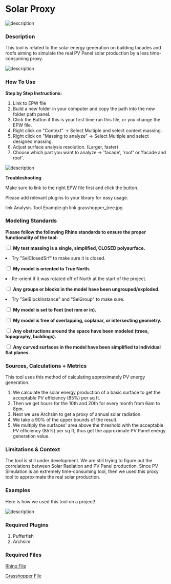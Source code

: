# Solar Proxy
<!--add your title on the first line above-->

<!--add your summary image here, try to make it explanatory of what the tool does, not just what the output looks like. For example, exposure a part of the analysis geometry. An animated GIF can also be used to explain how the tool is working-->

![description](https://github.com/l-cl3424/XIM-GSAPP-Fa20/blob/main/Solar%20Proxy/tool-1.jpg)

<!-- ![description of image](/XIM-GSAPP-Fa20/images/tool_example_2.jpg) -->

### Description

<!--add your description below-->

This tool is related to the solar energy generation on building facades and roofs aiming to simulate the real PV Panel solar production by a less time-consuming proxy.

![description](https://github.com/l-cl3424/XIM-GSAPP-Fa20/blob/main/Solar%20Proxy/tool-4.JPG)

### How To Use

<b>Step by Step Instructions:</b>

1. Link to EPW file
2. Build a new folder in your computer and copy the path into the new folder path panel.
3. Click the Button if this is your first time run this file, or you change the EPW file.
4. Right click on "Context" -> Select Multiple and select context massing.
5. Right click on "Massing to analyze" -> Select Multiple and select designed massing.
6. Adjust surface analysis resolution. (Larger, faster)
7. Choose which part you want to analyze -> 'facade', 'roof' or 'facade and roof'.

![description](https://github.com/l-cl3424/XIM-GSAPP-Fa20/blob/main/Solar%20Proxy/tool-2.jpg)

<!-- ![description of image](/XIM-GSAPP-Fa20/images/grasshopper_tree.JPG) -->

<b> Troubleshooting </b>

Make sure to link to the right EPW file first and click the button.

Please add relevant plugins to your library for easy usage.

<!--add a list your downloadable links below with "link " appended to the beginning. You should have sample rhino + grasshopper files and a legend-->

link Analysis Tool Example.gh
link grasshopper_tree.jpg

<!-- ![description of image](/XIM-GSAPP-Fa20/images/tool_example_4_.jpg) -->

### Modeling Standards
<!--Revise for specific modeling requirements for you analysis to run properly. If useful, add an image of properly vs improperly model geometry-->
<b>Please follow the following Rhino standards to ensure the proper functionality of the tool:</b>


<input type="checkbox"> <b>My test massing is a single, simplified, CLOSED polysurface.</b>

  <li>Try "SelClosedSrf" to make sure it is closed.</li>

<input type="checkbox"> <b>My model is oriented to True North.</b>

  <li>Re-orient if it was rotated off of North at the start of the project.</li>

<input type="checkbox"> <b>Any groups or blocks in the model have been ungrouped/exploded.</b>

  <li>Try "SelBlockInstance" and "SelGroup" to make sure.</li>

<input type="checkbox"> <b>My model is set to Feet (not mm or in).</b> <br>

<input type="checkbox"> <b>My model is free of overlapping, coplanar, or intersecting geometry.</b><br>

<input type="checkbox"> <b>Any obstructions around the space have been modeled (trees, topography, buildings).</b><br>

<input type="checkbox"> <b>Any curved surfaces in the model have been simplified to individual flat planes.</b><br>

### Sources, Calculations + Metrics
<!--add text and/or images for any sources for you metrics, calculations & equations, assumptions and specific metric output-->
This tool uses this method of calculating approximately PV energy generation.
1. We calculate the solar energy production of a basic surface to get the acceptable PV efficiency (85%) per sq ft.
2. Then we get hours for the 10th and 20th for every month from 6am to 8pm.
3. Next we use Archsim to get a proxy of annual solar radiation.
4. We take a 90% of the upper bounds of the result.
5. We multiply the surfaces' area above the threshold with the acceptable PV efficiency (85%) per sq ft, thus get the approximate PV Panel energy generation value.


### Limitations & Context
<!--add text and/or images that expose potential for bias by stating limitations (ie what does this tool not do,) and the context in which it was created.-->

The tool is still under development. We are still trying to figure out the correlations between Solar Radiation and PV Panel production. Since PV Simulation is an extremely time-consuming tool, then we used this proxy tool to approximate the real solar production.

### Examples
<!--add images and text to describe a use case below-->
Here is how we used this tool on a project!

![description](https://github.com/l-cl3424/XIM-GSAPP-Fa20/blob/main/Solar%20Proxy/tool-5.JPG)


### Required Plugins

1. Pufferfish
2. Archsim

### Required Files

[Rhino File](https://github.com/l-cl3424/XIM-GSAPP-Fa20/blob/main/Solar%20Proxy/solarProxy.3dm)

[Grasshopper File](https://github.com/l-cl3424/XIM-GSAPP-Fa20/blob/main/Solar%20Proxy/solarProxy.gh)
